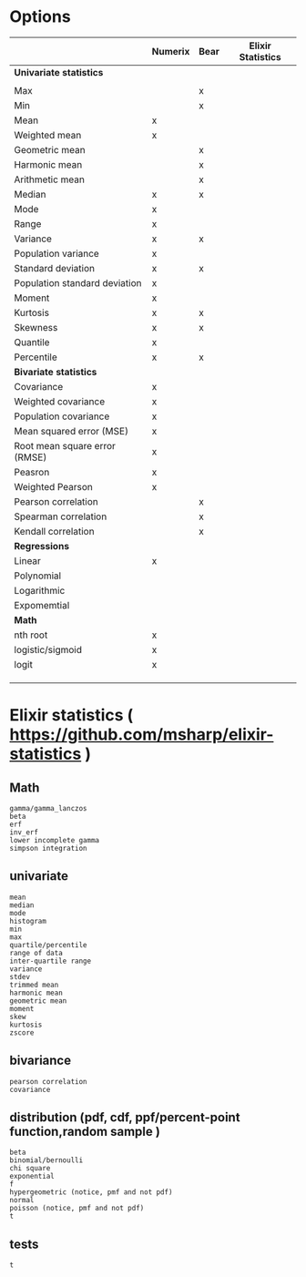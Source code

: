 # Options

|                                  | Numerix | Bear   | Elixir Statistics |
|----------------------------------|---------|--------|-------------------|
| **Univariate statistics**        |         |        |                   |
|                                  |         |        |                   |
| Max                              |         |  x     |                   |
| Min                              |         |  x     |                   |
| Mean                             |   x     |        |                   |
| Weighted mean                    |   x     |        |                   |
| Geometric mean                   |         |  x     |                   |
| Harmonic mean                    |         |  x     |                   |
| Arithmetic mean                  |         |  x     |                   |
| Median                           |   x     |  x     |                   |
| Mode                             |   x     |        |                   |
| Range                            |   x     |        |                   |
| Variance                         |   x     |  x     |                   | 
| Population variance              |   x     |        |                   | 
| Standard deviation               |   x     |  x     |                   |
| Population standard deviation    |   x     |        |                   |
| Moment                           |   x     |        |                   |
| Kurtosis                         |   x     |  x     |                   |
| Skewness                         |   x     |  x     |                   |
| Quantile                         |   x     |        |                   |
| Percentile                       |   x     |  x     |                   |
| **Bivariate statistics**         |         |        |                   |
| Covariance                       |   x     |        |                   |
| Weighted covariance              |   x     |        |                   |
| Population covariance            |   x     |        |                   |
| Mean squared error (MSE)         |   x     |        |                   |
| Root mean square error (RMSE)    |   x     |        |                   |
| Peasron                          |   x     |        |                   |
| Weighted Pearson                 |   x     |        |                   |
| Pearson correlation              |         |  x     |                   |
| Spearman correlation             |         |  x     |                   |
| Kendall correlation              |         |  x     |                   |
| **Regressions**                  |         |        |                   |
| Linear                           |   x     |        |                   |
| Polynomial                       |         |        |                   |
| Logarithmic                      |         |        |                   |
| Expomemtial                      |         |        |                   |
| **Math**                         |         |        |                   |
| nth root                         |   x     |        |                   |
| logistic/sigmoid                 |   x     |        |                   |
| logit                            |   x     |        |                   |
|                                  |         |        |                   |
|                                  |         |        |                   |
|                                  |         |        |                   |


# Elixir statistics ( https://github.com/msharp/elixir-statistics )

## Math
    gamma/gamma_lanczos
    beta
    erf
    inv_erf
    lower incomplete gamma
    simpson integration

## univariate
    mean
    median
    mode
    histogram
    min
    max
    quartile/percentile
    range of data
    inter-quartile range
    variance
    stdev
    trimmed mean
    harmonic mean
    geometric mean
    moment
    skew
    kurtosis
    zscore
    
## bivariance
    pearson correlation
    covariance

## distribution (pdf, cdf, ppf/percent-point function,random sample )
    beta
    binomial/bernoulli
    chi square
    exponential
    f
    hypergeometric (notice, pmf and not pdf)
    normal
    poisson (notice, pmf and not pdf)
    t

## tests
    t
